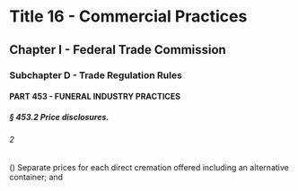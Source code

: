 
# Title 16 - Commercial Practices
## Chapter I - Federal Trade Commission
### Subchapter D - Trade Regulation Rules
#### PART 453 - FUNERAL INDUSTRY PRACTICES
##### § 453.2 Price disclosures.
###### 2

() Separate prices for each direct cremation offered including an alternative container; and
